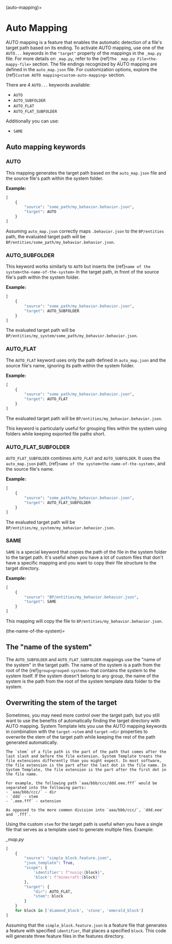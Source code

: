 (auto-mapping)=
# Auto Mapping

AUTO mapping is a feature that enables the automatic detection of a file's target path based on its ending. To activate AUTO mapping, use one of the `AUTO...` keywords in the `"target"` property of the mappings in the `_map.py` file. For more details on `_map.py`, refer to the {ref}`The _map.py File<the-mappy-file>` section. The file endings recognized by AUTO mapping are defined in the `auto_map.json` file. For customization options, explore the {ref}`Custom AUTO mapping<custom-auto-mapping>` section.

There are 4 `AUTO...` keywords available:

- `AUTO`
- `AUTO_SUBFOLDER`
- `AUTO_FLAT`
- `AUTO_FLAT_SUBFOLDER`

Additionally you can use:
- `SAME`

## Auto mapping keywords
### AUTO
This mapping generates the target path based on the `auto_map.json` file and the source file's path within the system folder.

**Example:**
```py
[
    {
        "source": "some_path/my_behavior.behavior.json",
        "target": AUTO
    }
]
```
Assuming `auto_map.json` correctly maps `.behavior.json` to the `BP/entities` path, the evaluated target path will be `BP/entities/some_path/my_behavior.behavior.json`.

### AUTO_SUBFOLDER
This keyword works similarly to `AUTO` but inserts the {ref}`name of the system<the-name-of-the-system>` in the target path, in front of the source file's path within the system folder.

**Example:**
```py
[
    {
        "source": "some_path/my_behavior.behavior.json",
        "target": AUTO_SUBFOLDER
    }
]
```
The evaluated target path will be `BP/entities/my_system/some_path/my_behavior.behavior.json`.

### AUTO_FLAT
The `AUTO_FLAT` keyword uses only the path defined in `auto_map.json` and the source file's name, ignoring its path within the system folder.

**Example:**
```py
[
    {
        "source": "some_path/my_behavior.behavior.json",
        "target": AUTO_FLAT
    }
]
```
The evaluated target path will be `BP/entities/my_behavior.behavior.json`.

This keyword is particularly useful for grouping files within the system using folders while keeping exported file paths short.

### AUTO_FLAT_SUBFOLDER
`AUTO_FLAT_SUBFOLDER` combines `AUTO_FLAT` and `AUTO_SUBFOLDER`. It uses the `auto_map.json` path, {ref}`name of the system<the-name-of-the-system>`, and the source file's name.

**Example:**
```py
[
    {
        "source": "some_path/my_behavior.behavior.json",
        "target": AUTO_FLAT_SUBFOLDER
    }
]
```
The evaluated target path will be `BP/entities/my_system/my_behavior.behavior.json`.

### SAME
`SAME` is a special keyword that copies the path of the file in the system folder to the target path. It's useful when you have a lot of custom files that don't have a specific mapping and you want to copy their file structure to the target directory.

**Example:**
```py
[
    {
        "source": "BP/entities/my_behavior.behavior.json",
        "target": SAME
    }
]
```
This mapping will copy the file to `BP/entities/my_behavior.behavior.json`.

(the-name-of-the-system)=
## The "name of the system"
The `AUTO_SUBFOLDER` and `AUTO_FLAT_SUBFOLDER` mappings use the "name of the system" in the target path. The name of the system is a path from the root of the {ref}`group<grouped-systems>` that contains the system to the system itself. If the system doesn't belong to any group, the name of the system is the path from the root of the system template data folder to the system.

## Overwriting the stem of the target
Sometimes, you may need more control over the target path, but you still want to use the benefits of automatically finding the target directory with AUTO mapping. System Template lets you use the AUTO mapping keywords in combination with the `target->stem` and `target->dir` properties to overwrite the stem of the target path while keeping the rest of the path generated automatically.

```{note}
The `stem` of a file path is the part of the path that comes after the last slash and before the file extension. System Template treats the file extensions differently than you might expect. In most software, the file extension is the part after the last dot in the file name. In System Template, the file extension is the part after the first dot in the file name.

For example, the following path `aaa/bbb/ccc/ddd.eee.fff` would be separated into the following parts:
- `aaa/bbb/ccc/` - dir
- `ddd` - stem
- `.eee.fff` - extension

As opposed to the more common division into `aaa/bbb/ccc/`, `ddd.eee` and `.fff`.
```

Using the custom `stem` for the target path is useful when you have a single file that serves as a template used to generate multiple files. Example:

*_map.py*
```py
[
    {
        "source": "simple_block.feature.json",
        "json_template": True,
        "scope": {
            'identifier': f"nusiq:{block}",
            'block': f"minecraft:{block}"
        },
        "target": {
            "dir": AUTO_FLAT,
            "stem": block
        }
    }
    for block in ['diamond_block', 'stone', 'emerald_block']
]
```

Assuming that the `simple_block.feature.json` is a feature file that generates a feature with specified `identifier`, that places a specified `block`. This code will generate three feature files in the features directory.
